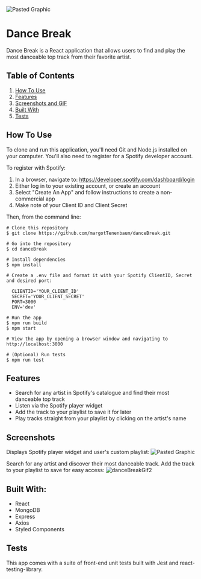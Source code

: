 ![Pasted Graphic](https://user-images.githubusercontent.com/49254170/99435477-2d223780-28de-11eb-9ec0-4a1f338f12d0.png)

# Dance Break

Dance Break is a React application that allows users to find and play the most danceable top track from their favorite artist.

## Table of Contents
  1. [How To Use](#how-to-use)
  2. [Features](#features)
  3. [Screenshots and GIF](#screenshots)
  4. [Built With](#built-with)
  5. [Tests](#tests)

## How To Use
To clone and run this application, you'll need Git and Node.js installed on your computer. You'll also need to register for a Spotify developer account. 

To register with Spotify:
1. In a browser, navigate to: https://developer.spotify.com/dashboard/login
2. Either log in to your existing account, or create an account
3. Select "Create An App" and follow instructions to create a non-commercial app
4. Make note of your Client ID and Client Secret

Then, from the command line:
```
# Clone this repository
$ git clone https://github.com/margotTenenbaum/danceBreak.git

# Go into the repository
$ cd danceBreak

# Install dependencies
$ npm install

# Create a .env file and format it with your Spotify ClientID, Secret and desired port:

  CLIENTID='YOUR_CLIENT_ID'
  SECRET='YOUR_CLIENT_SECRET'
  PORT=3000
  ENV='dev'

# Run the app
$ npm run build
$ npm start

# View the app by opening a browser window and navigating to http://localhost:3000

# (Optional) Run tests
$ npm run test
```

## Features
- Search for any artist in Spotify's catalogue and find their most danceable top track
- Listen via the Spotify player widget
- Add the track to your playlist to save it for later
- Play tracks straight from your playlist by clicking on the artist's name

## Screenshots
Displays Spotify player widget and user's custom playlist:
![Pasted Graphic](https://user-images.githubusercontent.com/49254170/99566259-a67f6000-299a-11eb-9d0c-89fb490463ff.png)

Search for any artist and discover their most danceable track. Add the track to your playlist to save for easy access:
![danceBreakGif2](https://user-images.githubusercontent.com/49254170/99830925-6223c980-2b2c-11eb-9fdd-4d805bab19c7.gif)

## Built With:
- React
- MongoDB
- Express
- Axios
- Styled Components

## Tests
This app comes with a suite of front-end unit tests built with Jest and react-testing-library.

